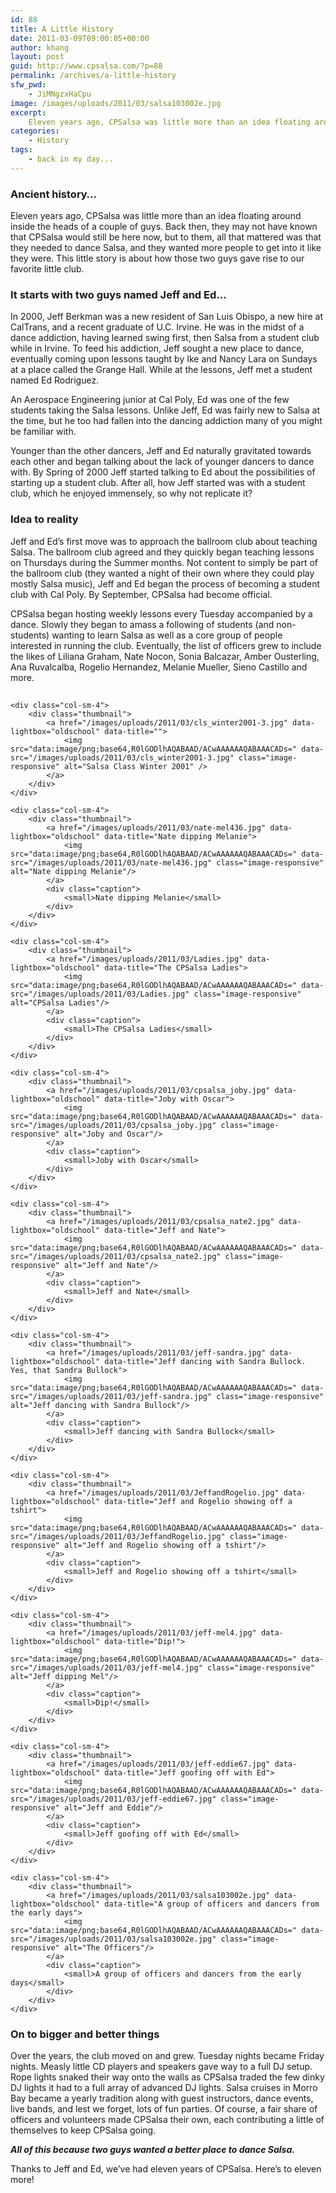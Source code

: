 ```yaml
---
id: 88
title: A Little History
date: 2011-03-09T09:00:05+00:00
author: khang
layout: post
guid: http://www.cpsalsa.com/?p=88
permalink: /archives/a-little-history
sfw_pwd:
    - JiMNgzxHaCpu
image: /images/uploads/2011/03/salsa103002e.jpg
excerpt:
    Eleven years ago, CPSalsa was little more than an idea floating around inside the heads of a couple of guys. Back then, they may not have known that CPSalsa would still be here now, but to them, all that mattered was that they needed to dance Salsa, and they wanted more people to get into it like they were. This little story is about how those two guys gave rise to our favorite little club.
categories:
    - History
tags:
    - back in my day...
---
```

### Ancient history&#8230;

Eleven years ago, CPSalsa was little more than an idea floating around inside the heads of a couple of guys. Back then, they may not have known that CPSalsa would still be here now, but to them, all that mattered was that they needed to dance Salsa, and they wanted more people to get into it like they were. This little story is about how those two guys gave rise to our favorite little club.

<!--more-->

### It starts with two guys named Jeff and Ed&#8230;

In 2000, Jeff Berkman was a new resident of San Luis Obispo, a new hire at CalTrans, and a recent graduate of U.C. Irvine. He was in the midst of a dance addiction, having learned swing first, then Salsa from a student club while in Irvine. To feed his addiction, Jeff sought a new place to dance, eventually coming upon lessons taught by Ike and Nancy Lara on Sundays at a place called the Grange Hall. While at the lessons, Jeff met a student named Ed Rodriguez.

An Aerospace Engineering junior at Cal Poly, Ed was one of the few students taking the Salsa lessons. Unlike Jeff, Ed was fairly new to Salsa at the time, but he too had fallen into the dancing addiction many of you might be familiar with.

Younger than the other dancers, Jeff and Ed naturally gravitated towards each other and began talking about the lack of younger dancers to dance with. By Spring of 2000 Jeff started talking to Ed about the possibilities of starting up a student club. After all, how Jeff started was with a student club, which he enjoyed immensely, so why not replicate it?

### Idea to reality

Jeff and Ed&#8217;s first move was to approach the ballroom club about teaching Salsa. The ballroom club agreed and they quickly began teaching lessons on Thursdays during the Summer months. Not content to simply be part of the ballroom club (they wanted a night of their own where they could play mostly Salsa music), Jeff and Ed began the process of becoming a student club with Cal Poly. By September, CPSalsa had become official.

CPSalsa began hosting weekly lessons every Tuesday accompanied by a dance. Slowly they began to amass a following of students (and non-students) wanting to learn Salsa as well as a core group of people interested in running the club. Eventually, the list of officers grew to include the likes of Liliana Graham, Nate Nocon, Sonia Balcazar, Amber Ousterling, Ana Ruvalcalba, Rogelio Hernandez, Melanie Mueller, Sieno Castillo and more.

<div class="row sm-flex gallery">
    <div class="col-sm-4">
        <div class="thumbnail">
            <a href="/images/uploads/2011/03/cls_winter2001-4.jpg" data-lightbox="oldschool" data-title="">
                <img src="data:image/png;base64,R0lGODlhAQABAAD/ACwAAAAAAQABAAACADs=" data-src="/images/uploads/2011/03/cls_winter2001-4.jpg" class="image-responsive" alt="Salsa Class Winter 2001" />
            </a>
        </div>
    </div>

    <div class="col-sm-4">
        <div class="thumbnail">
            <a href="/images/uploads/2011/03/cls_winter2001-3.jpg" data-lightbox="oldschool" data-title="">
                <img src="data:image/png;base64,R0lGODlhAQABAAD/ACwAAAAAAQABAAACADs=" data-src="/images/uploads/2011/03/cls_winter2001-3.jpg" class="image-responsive" alt="Salsa Class Winter 2001" />
            </a>
        </div>
    </div>

    <div class="col-sm-4">
        <div class="thumbnail">
            <a href="/images/uploads/2011/03/nate-mel436.jpg" data-lightbox="oldschool" data-title="Nate dipping Melanie">
                <img src="data:image/png;base64,R0lGODlhAQABAAD/ACwAAAAAAQABAAACADs=" data-src="/images/uploads/2011/03/nate-mel436.jpg" class="image-responsive" alt="Nate dipping Melanie"/>
            </a>
            <div class="caption">
                <small>Nate dipping Melanie</small>
            </div>
        </div>
    </div>

    <div class="col-sm-4">
        <div class="thumbnail">
            <a href="/images/uploads/2011/03/Ladies.jpg" data-lightbox="oldschool" data-title="The CPSalsa Ladies">
                <img src="data:image/png;base64,R0lGODlhAQABAAD/ACwAAAAAAQABAAACADs=" data-src="/images/uploads/2011/03/Ladies.jpg" class="image-responsive" alt="CPSalsa Ladies"/>
            </a>
            <div class="caption">
                <small>The CPSalsa Ladies</small>
            </div>
        </div>
    </div>

    <div class="col-sm-4">
        <div class="thumbnail">
            <a href="/images/uploads/2011/03/cpsalsa_joby.jpg" data-lightbox="oldschool" data-title="Joby with Oscar">
                <img src="data:image/png;base64,R0lGODlhAQABAAD/ACwAAAAAAQABAAACADs=" data-src="/images/uploads/2011/03/cpsalsa_joby.jpg" class="image-responsive" alt="Joby and Oscar"/>
            </a>
            <div class="caption">
                <small>Joby with Oscar</small>
            </div>
        </div>
    </div>

    <div class="col-sm-4">
        <div class="thumbnail">
            <a href="/images/uploads/2011/03/cpsalsa_nate2.jpg" data-lightbox="oldschool" data-title="Jeff and Nate">
                <img src="data:image/png;base64,R0lGODlhAQABAAD/ACwAAAAAAQABAAACADs=" data-src="/images/uploads/2011/03/cpsalsa_nate2.jpg" class="image-responsive" alt="Jeff and Nate"/>
            </a>
            <div class="caption">
                <small>Jeff and Nate</small>
            </div>
        </div>
    </div>

    <div class="col-sm-4">
        <div class="thumbnail">
            <a href="/images/uploads/2011/03/jeff-sandra.jpg" data-lightbox="oldschool" data-title="Jeff dancing with Sandra Bullock. Yes, that Sandra Bullock">
                <img src="data:image/png;base64,R0lGODlhAQABAAD/ACwAAAAAAQABAAACADs=" data-src="/images/uploads/2011/03/jeff-sandra.jpg" class="image-responsive" alt="Jeff dancing with Sandra Bullock"/>
            </a>
            <div class="caption">
                <small>Jeff dancing with Sandra Bullock</small>
            </div>
        </div>
    </div>

    <div class="col-sm-4">
        <div class="thumbnail">
            <a href="/images/uploads/2011/03/JeffandRogelio.jpg" data-lightbox="oldschool" data-title="Jeff and Rogelio showing off a tshirt">
                <img src="data:image/png;base64,R0lGODlhAQABAAD/ACwAAAAAAQABAAACADs=" data-src="/images/uploads/2011/03/JeffandRogelio.jpg" class="image-responsive" alt="Jeff and Rogelio showing off a tshirt"/>
            </a>
            <div class="caption">
                <small>Jeff and Rogelio showing off a tshirt</small>
            </div>
        </div>
    </div>

    <div class="col-sm-4">
        <div class="thumbnail">
            <a href="/images/uploads/2011/03/jeff-mel4.jpg" data-lightbox="oldschool" data-title="Dip!">
                <img src="data:image/png;base64,R0lGODlhAQABAAD/ACwAAAAAAQABAAACADs=" data-src="/images/uploads/2011/03/jeff-mel4.jpg" class="image-responsive" alt="Jeff dipping Mel"/>
            </a>
            <div class="caption">
                <small>Dip!</small>
            </div>
        </div>
    </div>

    <div class="col-sm-4">
        <div class="thumbnail">
            <a href="/images/uploads/2011/03/jeff-eddie67.jpg" data-lightbox="oldschool" data-title="Jeff goofing off with Ed">
                <img src="data:image/png;base64,R0lGODlhAQABAAD/ACwAAAAAAQABAAACADs=" data-src="/images/uploads/2011/03/jeff-eddie67.jpg" class="image-responsive" alt="Jeff and Eddie"/>
            </a>
            <div class="caption">
                <small>Jeff goofing off with Ed</small>
            </div>
        </div>
    </div>

    <div class="col-sm-4">
        <div class="thumbnail">
            <a href="/images/uploads/2011/03/salsa103002e.jpg" data-lightbox="oldschool" data-title="A group of officers and dancers from the early days">
                <img src="data:image/png;base64,R0lGODlhAQABAAD/ACwAAAAAAQABAAACADs=" data-src="/images/uploads/2011/03/salsa103002e.jpg" class="image-responsive" alt="The Officers"/>
            </a>
            <div class="caption">
                <small>A group of officers and dancers from the early days</small>
            </div>
        </div>
    </div>
</div>

### On to bigger and better things

Over the years, the club moved on and grew. Tuesday nights became Friday nights. Measly little CD players and speakers gave way to a full DJ setup. Rope lights snaked their way onto the walls as CPSalsa traded the few dinky DJ lights it had to a full array of advanced DJ lights. Salsa cruises in Morro Bay became a yearly tradition along with guest instructors, dance events, live bands, and lest we forget, lots of fun parties. Of course, a fair share of officers and volunteers made CPSalsa their own, each contributing a little of themselves to keep CPSalsa going.

**_All of this because two guys wanted a better place to dance Salsa._**

Thanks to Jeff and Ed, we&#8217;ve had eleven years of CPSalsa. Here&#8217;s to eleven more!